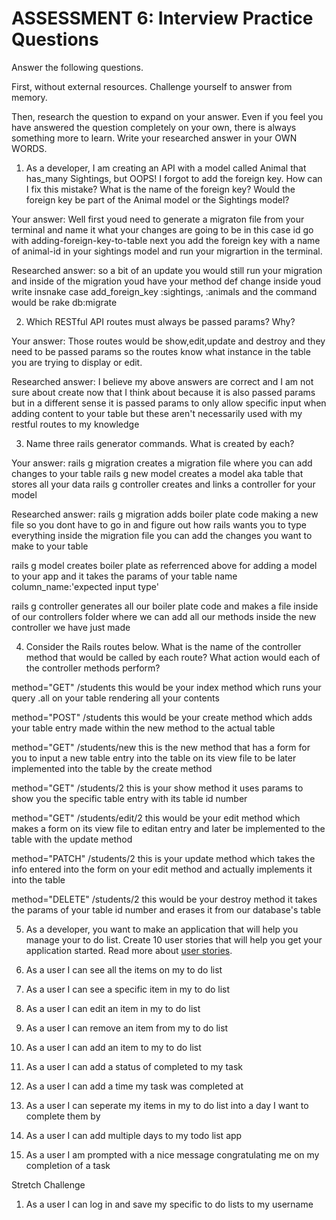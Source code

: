 # ASSESSMENT 6: Interview Practice Questions
Answer the following questions.

First, without external resources. Challenge yourself to answer from memory.

Then, research the question to expand on your answer. Even if you feel you have answered the question completely on your own, there is always something more to learn. Write your researched answer in your OWN WORDS.

1. As a developer, I am creating an API with a model called Animal that has_many Sightings, but OOPS! I forgot to add the foreign key. How can I fix this mistake? What is the name of the foreign key? Would the foreign key be part of the Animal model or the Sightings model?

  Your answer: Well first youd need to generate a migraton file from your terminal and name it what your changes are going to be in this case id go with adding-foreign-key-to-table next you add the foreign key with a name of animal-id in your sightings model and run your migrartion in the terminal.

  Researched answer: so a bit of an update you would still run your migration and inside of the migration youd have your method def change inside youd write insnake case add_foreign_key :sightings, :animals and the command would be rake db:migrate   



2. Which RESTful API routes must always be passed params? Why?

  Your answer: Those routes would be show,edit,update and destroy and they need to be passed params so the routes know what instance in the table you are trying to display or edit. 

  Researched answer: I believe my above answers are correct and I am not sure about create now that I think about because it is also passed params but in a different sense it is passed params to only allow specific input when adding content to your table but these aren't necessarily used with my restful routes to my knowledge



3. Name three rails generator commands. What is created by each?

  Your answer:
  rails g migration creates a migration file where you can add changes to your table
  rails g new model creates a model aka table that stores all your data
  rails g controller creates and links a controller for your model 

  Researched answer:
rails g migration adds boiler plate code making a new file so you dont have to go in and figure out how rails wants you to type everything inside the migration file you can add the changes you want to make to your table

rails g model creates boiler plate as referrenced above for adding a model to your app and it takes the params of your table name column_name:'expected input type'

rails g controller generates all our boiler plate code and makes a file inside of our controllers folder where we can add all our methods inside the new controller we have just made


4. Consider the Rails routes below. What is the name of the controller method that would be called by each route? What action would each of the controller methods perform?

method="GET"    /students     this would be your index method which runs your query .all on your table rendering all your contents      

method="POST"   /students       this would be your create method which adds your table entry made within the new method to the actual table

method="GET"    /students/new this is the new method that has a form for you to input a new table entry into the table on its view file to be later implemented into the table by the create method

method="GET"    /students/2  this is your show method it uses params to show you the specific table entry with its table id number  

method="GET"    /students/edit/2    this would be your edit method which makes a form on its view file to editan entry and later be implemented to the table with the update method

method="PATCH"  /students/2    this is your update method which takes the info entered into the form on your edit method and actually implements it into the table    

method="DELETE" /students/2 this would be your destroy method it takes the params of your table id number and erases it from our database's table      



5. As a developer, you want to make an application that will help you manage your to do list. Create 10 user stories that will help you get your application started. Read more about [user stories](https://www.atlassian.com/agile/project-management/user-stories).

1. As a user I can see all the items on my to do list

2. As a user I can see a specific item in my to do list

3. As a user I can edit an item in my to do list

4. As a user I can remove an item from my to do list 

5. As a user I can add an item to my to do list

6. As a user I can add a status of completed to my task

7. As a user I can add a time my task was completed at

8. As a user I can seperate my items in my to do list into a day I want to complete them by

9. As a user I can add multiple days to my todo list app 

10. As a user I am prompted with a nice message congratulating me on my completion of a task

Stretch Challenge

1. As a user I can log in and save my specific to do lists to my username